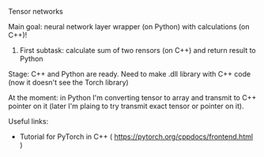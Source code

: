 Tensor networks

Main goal: neural network layer wrapper (on Python) with calculations (on C++)!

1) First subtask: calculate sum of two rensors (on C++) and return result to Python

Stage: C++ and Python are ready. Need to make .dll library with C++ code (now it doesn't see the Torch library)

At the moment: in Python I'm converting tensor to array and transmit to C++ pointer on it (later I'm plaing to try transmit exact tensor or pointer on it).



Useful links:
* Tutorial for PyTorch in C++ ( https://pytorch.org/cppdocs/frontend.html )
